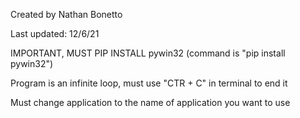 Created by Nathan Bonetto 

Last updated: 12/6/21

IMPORTANT, MUST PIP INSTALL pywin32 (command is "pip install pywin32")

Program is an infinite loop, must use "CTR + C" in terminal to end it

Must change application to the name of application you want to use